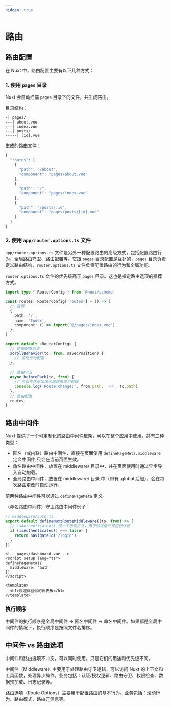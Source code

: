 ```yaml
---
hidden: true
---
```

# 路由

## 路由配置

在 Nuxt 中，路由配置主要有以下几种方式：

### 1. 使用 `pages` 目录

Nuxt 会自动扫描 `pages` 目录下的文件，并生成路由。

目录结构：

```
-| pages/
---| about.vue
---| index.vue
---| posts/
-----| [id].vue
```

生成的路由文件：
```typescript
{
  "routes": [
    {
      "path": "/about",
      "component": "pages/about.vue"
    },
    {
      "path": "/",
      "component": "pages/index.vue"
    },
    {
      "path": "/posts/:id",
      "component": "pages/posts/[id].vue"
    }
  ]
}

```

### 2. 使用 `app/router.options.ts` 文件

`app/router.options.ts` 文件是另外一种配置路由的高级方式，包括配置路由行为、全局路由守卫、路由配置等。它跟 `pages` 目录配置是互补的，`pages` 目录负责定义路由结构，`router.options.ts` 文件负责配置路由的行为和全局功能。

`router.options.ts` 文件的优先级高于 `pages` 目录。这也是指定路由选项的推荐方式。

```typescript
import type { RouterConfig } from '@nuxt/schema'

const routes: RouterConfig['routes'] = () => [
  // 首页
  {
    path: '/',
    name: 'Index',
    component: () => import('@/pages/index.vue')
  },
]

export default <RouterConfig> {
  // 路由配置选项
  scrollBehavior(to, from, savedPosition) {
    // 滚动行为配置
  },
  
  // 路由守卫
  async beforeEach(to, from) {
    // 可以在这里添加全局路由守卫逻辑
    console.log('Route change:', from.path, '->', to.path)
  },
  // 路由配置
  routes,
}
```

## 路由中间件

Nuxt 提供了一个可定制化的路由中间件框架，可以在整个应用中使用，共有三种类型：

- 匿名（或内联）路由中间件，直接在页面使用 `definePageMeta.middleware` 定义中间件,只会在当前页面生效。
- 命名路由中间件，放置在 middleware/ 目录中，并在页面使用时通过异步导入自动加载。
- 全局路由中间件，放置在 middleware/ 目录 中（带有 .global 后缀），会在每次路由更改时自动运行。

前两种路由中间件可以通过 `definePageMeta` 定义。

（命名路由中间件）守卫路由中间件例子：

```typescript
// middleware/auth.ts
export default defineNuxtRouteMiddleware((to, from) => {
  // isAuthenticated() 是一个示例方法，用于验证用户是否已认证
  if (isAuthenticated() === false) {
    return navigateTo('/login')
  }
})
```

```vue
<!-- pages/dashboard.vue -->
<script setup lang="ts">
definePageMeta({
  middleware: 'auth'
})
</script>

<template>
  <h1>欢迎体验你的仪表板</h1>
</template>
```

### 执行顺序

中间件的执行顺序是全局中间件 -> 匿名中间件  -> 命名中间件。如果都是全局中间件的情况下，执行顺序是按照文件名排序。

## 中间件 vs 路由选项

中间件和路由选项不冲突，可以同时使用。只是它们的用途和优先级不同。

中间件（Middleware）主要用于处理路由守卫逻辑，可以访问 Nuxt 的上下文和工具函数，处理异步操作。业务包括：认证/授权逻辑、路由守卫、权限检查、数据预加载、日志记录等。

路由选项（Route Options）主要用于配置路由的基本行为。业务包括：滚动行为、路由模式、路由元信息等。
